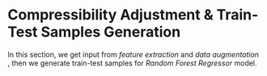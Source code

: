 # Compressibility Adjustment & Train-Test Samples Generation

In this section, we get input from *feature extraction* and *data augmentation* , then we generate train-test samples for *Random Forest Regressor* model.
